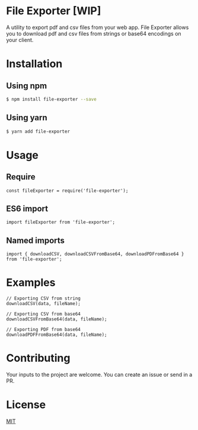 # File Exporter [WIP]

A utility to export pdf and csv files from your web app. File Exporter allows you to download pdf and csv files from strings or base64 encodings on your client.

# Installation

## Using npm

```bash
$ npm install file-exporter --save
```

## Using yarn

```bash
$ yarn add file-exporter
```

# Usage

## Require

```
const fileExporter = require('file-exporter');
```

## ES6 import

```
import fileExporter from 'file-exporter';
```

## Named imports

```
import { downloadCSV, downloadCSVFromBase64, downloadPDFromBase64 } from 'file-exporter';
```

# Examples

```
// Exporting CSV from string
downloadCSV(data, fileName);

// Exporting CSV from base64
downloadCSVFromBase64(data, fileName);

// Exporting PDF from base64
downloadPDFFromBase64(data, fileName);
```

# Contributing

Your inputs to the project are welcome. You can create an issue or send in a PR.

# License

[MIT](https://github.com/aviskarkc10/file-exporter/blob/master/LICENSE)

